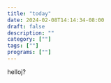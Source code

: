 ```yaml
---
title: "today"
date: 2024-02-08T14:14:34-08:00
draft: false
description: ""
category: [""]
tags: [""]
programs: [""]
---
```


helloj?
